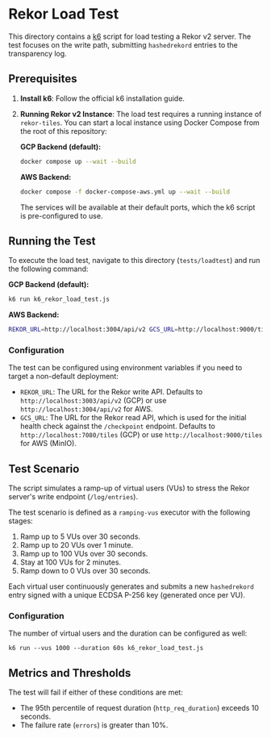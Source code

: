 # Rekor Load Test

This directory contains a [k6](https://k6.io) script for load testing a Rekor v2 server. The test focuses on the write path, submitting `hashedrekord` entries to the transparency log.

## Prerequisites

1.  **Install k6**: Follow the official k6 installation guide.

2.  **Running Rekor v2 Instance**: The load test requires a running instance of `rekor-tiles`. You can start a local instance using Docker Compose from the root of this repository:

    **GCP Backend (default):**
    ```sh
    docker compose up --wait --build
    ```

    **AWS Backend:**
    ```sh
    docker compose -f docker-compose-aws.yml up --wait --build
    ```

    The services will be available at their default ports, which the k6 script is pre-configured to use.

## Running the Test

To execute the load test, navigate to this directory (`tests/loadtest`) and run the following command:

**GCP Backend (default):**
```sh
k6 run k6_rekor_load_test.js
```

**AWS Backend:**
```sh
REKOR_URL=http://localhost:3004/api/v2 GCS_URL=http://localhost:9000/tiles k6 run k6_rekor_load_test.js
```

### Configuration

The test can be configured using environment variables if you need to target a non-default deployment:

*   `REKOR_URL`: The URL for the Rekor write API. Defaults to `http://localhost:3003/api/v2` (GCP) or use `http://localhost:3004/api/v2` for AWS.
*   `GCS_URL`: The URL for the Rekor read API, which is used for the initial health check against the `/checkpoint` endpoint. Defaults to `http://localhost:7080/tiles` (GCP) or use `http://localhost:9000/tiles` for AWS (MinIO).

## Test Scenario

The script simulates a ramp-up of virtual users (VUs) to stress the Rekor server's write endpoint (`/log/entries`).

The test scenario is defined as a `ramping-vus` executor with the following stages:
1.  Ramp up to 5 VUs over 30 seconds.
2.  Ramp up to 20 VUs over 1 minute.
3.  Ramp up to 100 VUs over 30 seconds.
4.  Stay at 100 VUs for 2 minutes.
5.  Ramp down to 0 VUs over 30 seconds.

Each virtual user continuously generates and submits a new `hashedrekord` entry signed with a unique ECDSA P-256 key (generated once per VU).

### Configuration

The number of virtual users and the duration can be configured as well:

```
k6 run --vus 1000 --duration 60s k6_rekor_load_test.js
```

## Metrics and Thresholds

The test will fail if either of these conditions are met:
*   The 95th percentile of request duration (`http_req_duration`) exceeds 10 seconds.
*   The failure rate (`errors`) is greater than 10%.
